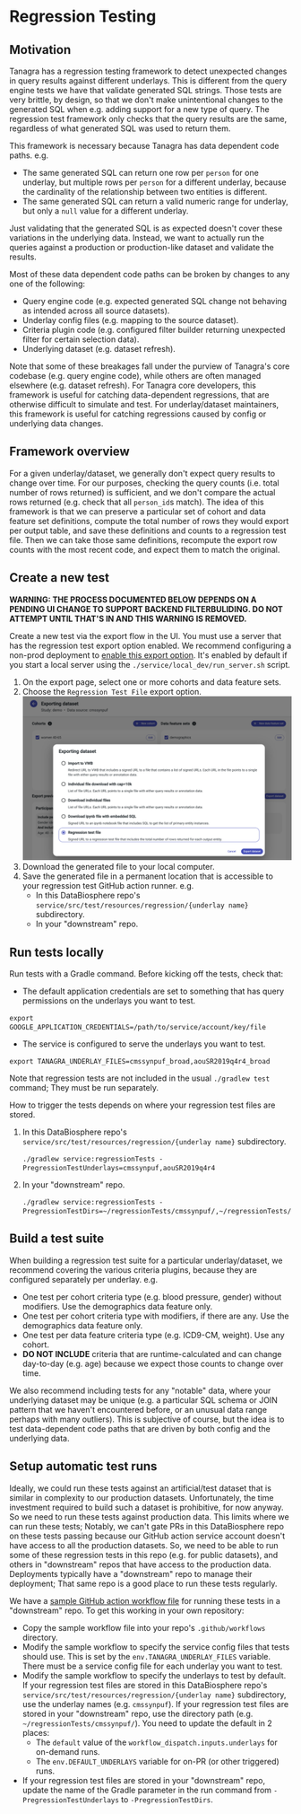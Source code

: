 # Regression Testing

## Motivation
Tanagra has a regression testing framework to detect unexpected changes in query results against different underlays.
This is different from the query engine tests we have that validate generated SQL strings. Those tests are very brittle, 
by design, so that we don't make unintentional changes to the generated SQL when e.g. adding support for a new type of 
query. The regression test framework only checks that the query results are the same, regardless of what generated SQL
was used to return them.

This framework is necessary because Tanagra has data dependent code paths. e.g.
  - The same generated SQL can return one row per `person` for one underlay, but multiple rows per `person` for a 
    different underlay, because the cardinality of the relationship between two entities is different.
  - The same generated SQL can return a valid numeric range for underlay, but only a `null` value for a different
    underlay.

Just validating that the generated SQL is as expected doesn't cover these variations in the underlying data.
Instead, we want to actually run the queries against a production or production-like dataset and validate the results.

Most of these data dependent code paths can be broken by changes to any one of the following:
- Query engine code (e.g. expected generated SQL change not behaving as intended across all source datasets).
- Underlay config files (e.g. mapping to the source dataset).
- Criteria plugin code (e.g. configured filter builder returning unexpected filter for certain selection data).
- Underlying dataset (e.g. dataset refresh).

Note that some of these breakages fall under the purview of Tanagra's core codebase (e.g. query engine code), while
others are often managed elsewhere (e.g. dataset refresh). For Tanagra core developers, this framework is useful for
catching data-dependent regressions, that are otherwise difficult to simulate and test. For underlay/dataset 
maintainers, this framework is useful for catching regressions caused by config or underlying data changes.

## Framework overview
For a given underlay/dataset, we generally don't expect query results to change over time. For our purposes, checking
the query counts (i.e. total number of rows returned) is sufficient, and we don't compare the actual rows returned 
(e.g. check that all `person_id`s match). The idea of this framework is that we can preserve a particular set of 
cohort and data feature set definitions, compute the total number of rows they would export per output table, and save 
these definitions and counts to a regression test file. Then we can take those same definitions, recompute the export
row counts with the most recent code, and expect them to match the original.

## Create a new test
**WARNING: THE PROCESS DOCUMENTED BELOW DEPENDS ON A PENDING UI CHANGE TO SUPPORT BACKEND FILTERBULIDING.
DO NOT ATTEMPT UNTIL THAT'S IN AND THIS WARNING IS REMOVED.**

Create a new test via the export flow in the UI. You must use a server that has the regression test export option
enabled. We recommend configuring a non-prod deployment to [enable this export option](./DATA_EXPORT.md). It's enabled 
by default if you start a local server using the `./service/local_dev/run_server.sh` script.

1. On the export page, select one or more cohorts and data feature sets.
2. Choose the `Regression Test File` export option.
   ![Regression Test Export screenshot](./images/regression_test_export_screenshot.png "Regression Test Export")
3. Download the generated file to your local computer.
4. Save the generated file in a permanent location that is accessible to your regression test GitHub action runner. e.g.
    - In this DataBiosphere repo's `service/src/test/resources/regression/{underlay name}` subdirectory.
    - In your "downstream" repo.

## Run tests locally
Run tests with a Gradle command. Before kicking off the tests, check that:
- The default application credentials are set to something that has query permissions on the underlays 
you want to test.
```
export GOOGLE_APPLICATION_CREDENTIALS=/path/to/service/account/key/file
```
- The service is configured to serve the underlays you want to test.
```
export TANAGRA_UNDERLAY_FILES=cmssynpuf_broad,aouSR2019q4r4_broad
```

Note that regression tests are not included in the usual `./gradlew test` command; They must be run separately.

How to trigger the tests depends on where your regression test files are stored.
1. In this DataBiosphere repo's `service/src/test/resources/regression/{underlay name}` subdirectory.
    ```
    ./gradlew service:regressionTests -PregressionTestUnderlays=cmssynpuf,aouSR2019q4r4
    ```
2. In your "downstream" repo.
    ```
    ./gradlew service:regressionTests -PregressionTestDirs=~/regressionTests/cmssynpuf/,~/regressionTests/aouSR2019q4r4/
    ```

## Build a test suite
When building a regression test suite for a particular underlay/dataset, we recommend covering the various criteria 
plugins, because they are configured separately per underlay. e.g.
- One test per cohort criteria type (e.g. blood pressure, gender) without modifiers. Use the demographics data feature 
only.
- One test per cohort criteria type with modifiers, if there are any. Use the demographics data feature only.
- One test per data feature criteria type (e.g. ICD9-CM, weight). Use any cohort.
- **DO NOT INCLUDE** criteria that are runtime-calculated and can change day-to-day (e.g. age) because we expect those
counts to change over time.

We also recommend including tests for any "notable" data, where your underlying dataset may be unique (e.g. a particular
SQL schema or JOIN pattern that we haven't encountered before, or an unusual data range perhaps with many outliers).
This is subjective of course, but the idea is to test data-dependent code paths that are driven by both config and the
underlying data.

## Setup automatic test runs
Ideally, we could run these tests against an artificial/test dataset that is similar in complexity to our production
datasets. Unfortunately, the time investment required to build such a dataset is prohibitive, for now anyway. So we 
need to run these tests against production data. This limits where we can run these tests; Notably, we can't gate PRs 
in this DataBiosphere repo on these tests passing because our GitHub action service account doesn't have access to all
the production datasets. So, we need to be able to run some of these regression tests in this repo (e.g. for public
datasets), and others in "downstream" repos that have access to the production data. Deployments typically have a
"downstream" repo to manage their deployment; That same repo is a good place to run these tests regularly.

We have a [sample GitHub action workflow file](../.github/workflowsForDownstreamRepo/regression-test-downstream-repo.yaml) 
for running these tests in a "downstream" repo. To get this working in your own repository:
- Copy the sample workflow file into your repo's `.github/workflows` directory.
- Modify the sample workflow to specify the service config files that tests should use. This is set by the
  `env.TANAGRA_UNDERLAY_FILES` variable. There must be a service config file for each underlay you want to test.
- Modify the sample workflow to specify the underlays to test by default.
  If your regression test files are stored in this DataBiosphere repo's `service/src/test/resources/regression/{underlay name}` 
  subdirectory, use the underlay names (e.g. `cmssynpuf`). If your regression test files are stored in your "downstream"
  repo, use the directory path (e.g. `~/regressionTests/cmssynpuf/`). You need to update the default in 2 places:
    - The `default` value of the `workflow_dispatch.inputs.underlays` for on-demand runs.
    - The `env.DEFAULT_UNDERLAYS` variable for on-PR (or other triggered) runs.
- If your regression test files are stored in your "downstream" repo, update the name of the Gradle parameter in the 
  run command from `-PregressionTestUnderlays` to `-PregressionTestDirs`.
